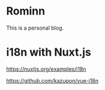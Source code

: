 # Rominn

This is a personal blog.


# i18n with Nuxt.js

https://nuxtjs.org/examples/i18n

https://github.com/kazupon/vue-i18n
